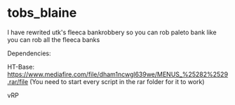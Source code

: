 # tobs_blaine
 I have rewrited utk's fleeca bankrobbery so you can rob paleto bank like you can rob all the fleeca banks


Dependencies:

HT-Base: 
https://www.mediafire.com/file/dham1ncwgl639we/MENUS_%25282%2529.rar/file (You need to start every script in the rar folder for it to work)

vRP
